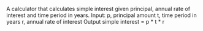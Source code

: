A calculator that calculates simple interest given principal, annual rate of interest and time period in years.
Input:
p, principal amount
t, time period in years
r, annual rate of interest
Output
simple interest = p * t * r
